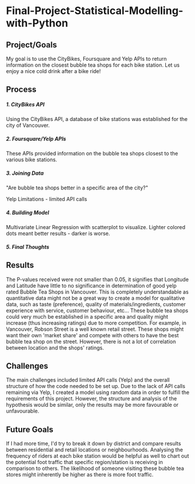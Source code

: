 # Final-Project-Statistical-Modelling-with-Python

## Project/Goals
My goal is to use the CityBikes, Foursquare and Yelp APIs to return information on the closest bubble tea shops for each bike station.
Let us enjoy a nice cold drink after a bike ride!

## Process
##### 1. CityBikes API
Using the CityBikes API, a database of bike stations was established for the city of Vancouver.

##### 2. Foursquare/Yelp APIs
These APIs provided information on the bubble tea shops closest to the various bike stations.

##### 3. Joining Data
"Are bubble tea shops better in a specific area of the city?"

Yelp Limitations - limited API calls

##### 4. Building Model
Multivariate Linear Regression with scatterplot to visualize. Lighter colored dots meant better results - darker is worse.

##### 5. Final Thoughts

## Results
The P-values received were not smaller than 0.05, it signifies that Longitude and Latitude have little to no significance in determination of good yelp rated Bubble Tea Shops in Vancouver. This is completely understandable as quantitative data might not be a great way to create a model for qualitative data, such as taste (preference), quality of materials/ingredients, customer experience with service, customer behaviour, etc... These bubble tea shops could very much be established in a specific area and quality might increase (thus increasing ratings) due to more competition. For example, in Vancouver, Robson Street is a well known retail street. These shops might want their own 'market share' and compete with others to have the best bubble tea shop on the street. However, there is not a lot of correlation between location and the shops' ratings.

## Challenges 
The main challenges included limited API calls (Yelp) and the overall structure of how the code needed to be set up. Due to the lack of API calls remaining via Yelp, I created a model using random data in order to fulfill the requirements of this project. However, the structure and analysis of the hypothesis would be similar, only the results may be more favourable or unfavourable.

## Future Goals
If I had more time, I'd try to break it down by district and compare results between residential and retail locations or neighbourhoods. Analysing the frequency of riders at each bike station would be helpful as well to chart out the potential foot traffic that specific region/station is receiving in comparison to others. The likelihood of someone visiting these bubble tea stores might inherently be higher as there is more foot traffic.
